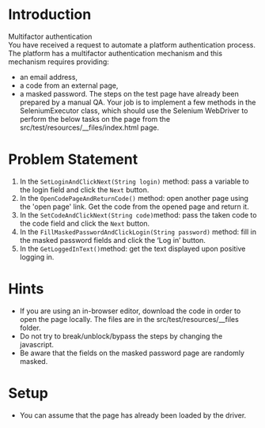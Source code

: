 # Introduction
Multifactor authentication  
You have received a request to automate a platform authentication process. The platform has a multifactor authentication mechanism and this mechanism requires providing:
- an email address,
- a code from an external page,
- a masked password.
The steps on the test page have already been prepared by a manual QA. Your job is to implement a few methods in the SeleniumExecutor class, which should use the Selenium WebDriver to perform the below tasks on the page from the src/test/resources/__files/index.html page. 

# Problem Statement
1. In the `SetLoginAndClickNext(String login)` method: pass a variable to the login field and click the `Next` button.
2. In the `OpenCodePageAndReturnCode()` method: open another page using the 'open page' link. Get the code from the opened page and return it.
3. In the `SetCodeAndClickNext(String code)`method: pass the taken code to the code field and click the `Next` button.
4. In the `FillMaskedPasswordAndClickLogin(String password)` method: fill in the masked password fields and click the ‘Log in’ button.
5. In the `GetLoggedInText()`method: get the text displayed upon positive logging in.

# Hints
- If you are using an in-browser editor, download the code in order to open the page locally. The files are in the src/test/resources/__files folder.
- Do not try to break/unblock/bypass the steps by changing the javascript.
- Be aware that the fields on the masked password page are randomly masked.

# Setup
- You can assume that the page has already been loaded by the driver.
